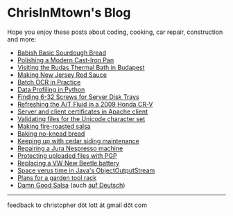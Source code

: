 # ChrisInMtown's Blog

Hope you enjoy these posts about coding, cooking, car repair, construction and more:

<!-- Always link to *.html file which Github generates from *.md file -->
* [Babish Basic Sourdough Bread](20211225_babish_bread.html)
* [Polishing a Modern Cast-Iron Pan](20171216_cast_iron.html)
* [Visiting the Rudas Thermal Bath in Budapest](20170917_rudas_baths.html)
* [Making New Jersey Red Sauce](20160827_red_sauce.html)
* [Batch OCR in Practice](20150805_ocr.html)
* [Data Profiling in Python](20141212_data_profile_scripts.html)
* [Finding 6-32 Screws for Server Disk Trays](20130131_disk_tray_screws.html)
* [Refreshing the A/T Fluid in a 2009 Honda CR-V](20120723_crv_atf.html)
* [Server and client certificates in Apache client](20120107_httpscerts.html)
* [Validating files for the Unicode character set](20110718_unicode.html)
* [Making fire-roasted salsa](20101007_salsa.html)
* [Baking no-knead bread](20101003_bread.html)
* [Keeping up with cedar siding maintenance](20100910_cedar.html)
* [Repairing a Jura Nespresso machine](20100627_nespresso.html)
* [Protecting uploaded files with PGP](20100607_pgp.html)
* [Replacing a VW New Beetle battery](20100327_vwbatt.html)
* [Space verus time in Java's ObjectOutputStream](20100110_spacetime.html)
* [Plans for a garden tool rack](20090101_toolrack.html)
* [Damn Good Salsa](19920102_salsa_eng.html) (auch [auf Deutsch](19920102_salsa_deu.html))

---

feedback to christopher d&ouml;t lott &aacute;t gmail d&eth;t&nbsp;com
